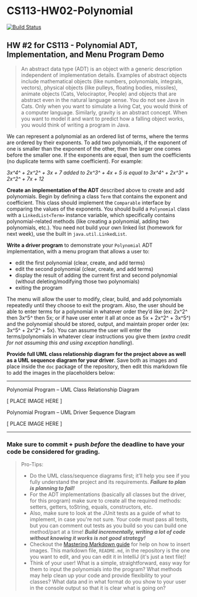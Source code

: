 # CS113-HW02-Polynomial

[![Build Status](https://travis-ci.com/msheehan17/CS-113_MiraCosta_College.svg?branch=master)](https://travis-ci.com/msheehan17/CS-113_MiraCosta_College)

## HW #2 for CS113 - Polynomial ADT, Implementation, and Menu Program Demo

> An abstract data type (ADT) is an object with a generic description independent of implementation details.  Examples of abstract objects include mathematical objects (like numbers, polynomials, integrals, vectors), physical objects (like pulleys, floating bodies, missiles), animate objects (Cats, Velociraptor, People) and objects that are abstract even in the natural language sense. You do not see Java in Cats. Only when you want to simulate a living Cat, you would think of a computer language. Similarly, gravity is an abstract concept. When you want to model it and want to predict how a falling object works, you would think of writing a program in Java.

We can represent a polynomial as an ordered list of terms, where the terms are ordered by their exponents. To add two polynomials,  if the exponent of one is smaller than the exponent of the other, then the larger one comes before the smaller one.  If the exponents are equal, then sum the coefficients (no duplicate terms with same coefficient).  For example:

*3x^4^ + 2x^2^ + 3x + 7 added to 2x^3^ + 4x + 5 is equal to 3x^4^ + 2x^3^ + 2x^2^ + 7x + 12*

**Create an implementation of the ADT** described above to create and add polynomials.  Begin by defining a class `Term` that contains the exponent and coefficient.  This class should implement the `Comparable` interface by comparing the values of the exponents.  You should build a `Polynomial` class with a `LinkedList<Term>` instance variable, which specifically contains polynomial-related methods (like creating a polynomial, adding two polynomials, etc.).  You need not build your own linked list (homework for next week), use the built in `java.util.LinkedList`.  

**Write a driver program** to demonstrate your `Polynomial` ADT implementation, with a menu program that allows a user to:

- edit the first polynomial (clear, create, and add terms)
- edit the second polynomial (clear, create, and add terms)
- display the result of adding the current first and second polynomial (without deleting/modifying those two polynomials)
- exiting the program

The menu will allow the user to modify, clear, build, and add polynomials repeatedly until they choose to exit the program.  Also, the user should be able to enter terms for a polynomial in whatever order they’d like (ex: 2x^2^ then 3x^5^ then 5x; or if have user enter it all at once as 5x + 2x^2^ + 3x^5^) and the polynomial should be stored, output, and maintain proper order (ex: 3x^5^ + 2x^2^ + 5x).  You can assume the user will enter the terms/polynomials in whatever clear instructions you give them (*extra credit for not assuming this and using exception handling*).

**Provide full UML class relationship diagram for the project above as well as a UML sequence diagram for your driver**. Save both as images and place inside the `doc` package of the repository, then edit this markdown file to add the images in the placeholders below:


----------


Polynomial Program – UML Class Relationship Diagram

[ PLACE IMAGE HERE ]

Polynomial Program – UML Driver Sequence Diagram

[ PLACE IMAGE HERE ]


----------


### Make sure to commit + push *before* the deadline to have your code be considered for grading.

>Pro-Tips:
>- Do the UML class/sequence diagrams first; it’ll help you see if you fully understand the project and its requirements.  ***Failure to plan is planning to fail!***
>- For the ADT implementations (basically all classes but the driver, for this program) make sure to create all the required methods: setters, getters, toString, equals, constructors, etc.
>- Also, make sure to look at the JUnit tests as a guide of what to implement, in case you're not sure.  Your code must pass all tests, but you can comment out tests as you build so you can build one method/part at a time! ***Build incrementally, writing a lot of code without knowing it works is not good strategy!***
>- Checkout the [Mastering Markdown guide](https://guides.github.com/features/mastering-markdown/) for help on how to insert images.  This markdown file, `README.md`, in the repository is the one you want to edit, and you can edit it in IntelliJ (it's just a text file)!
>- Think of your user! What is a simple, straightforward, easy way for them to input the polynomials into the program? What methods may help clean up your code and provide flexibility to your classes?  What data and in what format do you show to your user in the console output so that it is clear what is going on?

